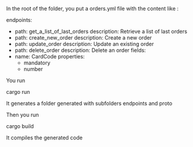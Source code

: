 

In the root of the folder, you put a orders.yml file with the content like :

endpoints:
- path: get_a_list_of_last_orders
  description: Retrieve a list of last orders
- path: create_new_order
  description: Create a new order
- path: update_order
  description: Update an existing order
- path: delete_order
  description: Delete an order
fields:
- name: CardCode
  properties:
  - mandatory
  - number


You run 

cargo run

It generates a folder generated with subfolders endpoints and proto



Then you run 

cargo build


It compiles the generated code
